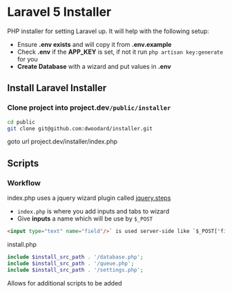# Laravel 5 Installer

PHP installer for setting Laravel up. It will help with the following setup:

* Ensure **.env exists** and will copy it from **.env.example**
* Check **.env** if the **APP_KEY** is set, if not it run `php artisan key:generate` for you
* **Create Database** with a wizard and put values in **.env**

## Install Laravel Installer



### Clone project into project.dev`/public/installer`
```bash
cd public
git clone git@github.com:dwoodard/installer.git
```

goto url project.dev/installer/index.php


## Scripts

### Workflow
index.php uses a jquery wizard plugin called  [jquery.steps](https://github.com/rstaib/jquery-steps/wiki)
* `index.php` is where you add inputs and tabs to wizard 
* Give **inputs** a name which will be use by `$_POST`


````html
<input type="text" name="field"/>` is used server-side like `$_POST['field']
````

install.php
````php
include $install_src_path . '/database.php';
include $install_src_path . '/queue.php';
include $install_src_path . '/settings.php';
````

Allows for additional scripts to be added